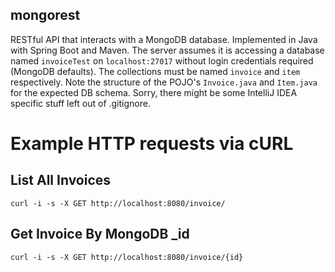 ## mongorest

RESTful API that interacts with a MongoDB database. Implemented in Java with Spring Boot and Maven.  The server assumes it is accessing a database named `invoiceTest` on `localhost:27017` without login credentials required (MongoDB defaults).  The collections must be named `invoice` and `item` respectively.  Note the structure of the POJO's `Invoice.java` and `Item.java` for the expected DB schema. Sorry, there might be some IntelliJ IDEA specific stuff left out of .gitignore.
  
 # Example HTTP requests via cURL
 ## List All Invoices
`curl -i -s -X GET http://localhost:8080/invoice/`
 ## Get Invoice By MongoDB _id
`curl -i -s -X GET http://localhost:8080/invoice/{id}`  
